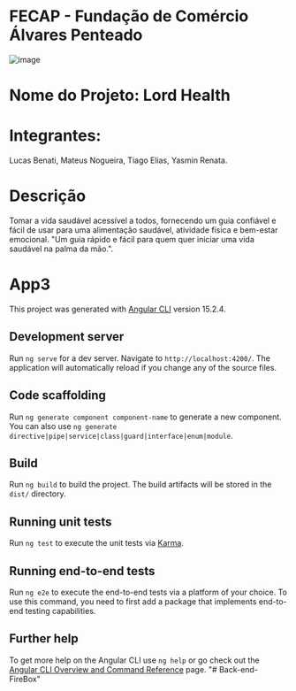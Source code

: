 # FECAP - Fundação de Comércio Álvares Penteado

![image](https://github.com/2023-1-NADS3/E2-Lord-Health/assets/106283184/e6711b31-9368-453f-9b18-35e6db6e4803)


# Nome do Projeto: Lord Health


# Integrantes: 

Lucas Benati, Mateus Nogueira, Tiago Elias, Yasmin Renata.

# Descrição

Tomar a vida saudável acessível a todos, fornecendo um guia confiável e fácil de usar para uma alimentação saudável, atividade física e bem-estar emocional.
"Um guia rápido e fácil para quem quer iniciar uma vida saudável na palma da mão.".

# App3

This project was generated with [Angular CLI](https://github.com/angular/angular-cli) version 15.2.4.

## Development server

Run `ng serve` for a dev server. Navigate to `http://localhost:4200/`. The application will automatically reload if you change any of the source files.

## Code scaffolding

Run `ng generate component component-name` to generate a new component. You can also use `ng generate directive|pipe|service|class|guard|interface|enum|module`.

## Build

Run `ng build` to build the project. The build artifacts will be stored in the `dist/` directory.

## Running unit tests

Run `ng test` to execute the unit tests via [Karma](https://karma-runner.github.io).

## Running end-to-end tests

Run `ng e2e` to execute the end-to-end tests via a platform of your choice. To use this command, you need to first add a package that implements end-to-end testing capabilities.

## Further help

To get more help on the Angular CLI use `ng help` or go check out the [Angular CLI Overview and Command Reference](https://angular.io/cli) page.
"# Back-end-FireBox" 
